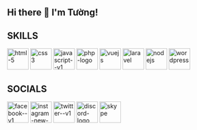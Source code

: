 ## Hi there 👋 I'm Tường!
<!--
**Ngoductuong2032000/Ngoductuong2032000** is a ✨ _special_ ✨ repository because its `README.md` (this file) appears on your GitHub profile.
Here are some ideas to get you started:

- 🔭 I’m currently working on ...
- 🌱 I’m currently learning ...
- 👯 I’m looking to collaborate on ...
- 🤔 I’m looking for help with ...
- 💬 Ask me about ...
- 📫 How to reach me: ...
- 😄 Pronouns: ...
- ⚡ Fun fact: ...
-->

## SKILLS
<p class="Skill-icon">
  <img width="50" height="50" src="https://img.icons8.com/plasticine/100/html-5.png" alt="html-5"/>
  <img width="50" height="50" src="https://img.icons8.com/plasticine/100/css3.png" alt="css3"/>
  <img width="50" height="50" src="https://img.icons8.com/color/100/javascript--v1.png" alt="javascript--v1"/>
  <img width="50" height="50" src="https://img.icons8.com/officel/80/php-logo.png" alt="php-logo"/>
  <img width="50" height="50" src="https://img.icons8.com/fluency/48/vuejs.png" alt="vuejs"/>
  <img width="50" height="50" src="https://img.icons8.com/stickers/50/laravel.png" alt="laravel"/>
  <img width="50" height="50" src="https://img.icons8.com/color/48/nodejs.png" alt="nodejs"/>
  <img width="50" height="50" src="https://img.icons8.com/color/50/wordpress.png" alt="wordpress"/>

## SOCIALS
<p class="socials">
  <img width="50" height="50" src="https://img.icons8.com/ios/50/facebook--v1.png" alt="facebook--v1"/>
  <img width="50" height="50" src="https://img.icons8.com/ios/50/instagram-new--v1.png" alt="instagram-new--v1"/>
  <img width="50" height="50" src="https://img.icons8.com/ios/50/twitter--v1.png" alt="twitter--v1"/>
  <img width="50" height="50" src="https://img.icons8.com/ios/50/discord-logo.png" alt="discord-logo"/>
  <img width="50" height="50" src="https://img.icons8.com/ios/50/skype.png" alt="skype"/>
</p>

</p>

